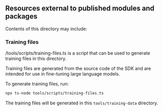 ## Resources external to published modules and packages

Contents of this directory may include:

### Training files

/tools/scripts/training-files.ts is a script that can be used to generate training files in this directory.

Training files are generated from the source code of the SDK and are intended for use in fine-tuning large language models.

To generate training files, run:
```bash
npx ts-node tools/scripts/training-files.ts
```

The training files will be generated in this `tools/training-data` directory.
